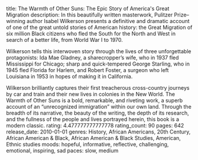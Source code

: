 title: The Warmth of Other Suns: The Epic Story of America's Great Migration
description: In this beautifully written masterwork, Pulitzer Prize–winning author Isabel Wilkerson presents a definitive and dramatic account of one of the great untold stories of American history: the Great Migration of six million Black citizens who fled the South for the North and West in search of a better life, from World War I to 1970.

Wilkerson tells this interwoven story through the lives of three unforgettable protagonists: Ida Mae Gladney, a sharecropper’s wife, who in 1937 fled Mississippi for Chicago; sharp and quick-tempered George Starling, who in 1945 fled Florida for Harlem, and Robert Foster, a surgeon who left Louisiana in 1953 in hopes of making it in California.

Wilkerson brilliantly captures their first treacherous cross-country journeys by car and train and their new lives in colonies in the New World. The Warmth of Other Suns is a bold, remarkable, and riveting work, a superb account of an “unrecognized immigration” within our own land. Through the breadth of its narrative, the beauty of the writing, the depth of its research, and the fullness of the people and lives portrayed herein, this book is a modern classic.
rating: 4.477777777777778
rating_count: 90
pages: 642
release_date: 2010-01-01
genres: History, African Americans, 20th Century, African American & Black, African American & Black Studies, American, Ethnic studies
moods: hopeful, informative, reflective, challenging, emotional, inspiring, sad
paces: slow, medium